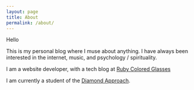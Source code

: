 ```yaml
---
layout: page
title: About
permalink: /about/
---
```


Hello

This is my personal blog where I muse about anything. I have always been interested
in the internet, music, and psychology / spirituality.

I am a website developer, with a tech blog at [Ruby Colored Glasses](http://www.rubycoloredglasses.com/)

I am currently a student of the [Diamond Approach](https://en.wikipedia.org/wiki/A._H._Almaas#Diamond_Approach).
